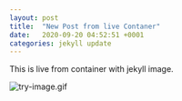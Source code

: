 ```yaml
---
layout: post
title:  "New Post from live Contaner"
date:   2020-09-20 04:52:51 +0001
categories: jekyll update
---
```


This is live from container with jekyll image.
<br/>

![try-image.gif](/assets/images/chapter-5-16.gif)
